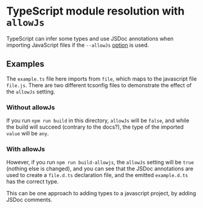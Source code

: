 # TypeScript module resolution with `allowJs`

TypeScript can infer some types and use JSDoc annotations when importing JavaScript files
if the `--allowJs` [option](https://www.typescriptlang.org/tsconfig#allowJs) is used.

## Examples

The `example.ts` file here imports from `file`, which maps to the javascript file `file.js`.
There are two different tcsonfig files to demonstrate the effect of the `allowJs` setting.

### Without allowJs

If you run `npm run build` in this directory, `allowJs` will be `false`, and while the build will
succeed (contrary to the docs?), the type of the imported `value` will be `any`.

### With allowJs

However, if you run `npm run build-allowjs`, the `allowJs` setting will be `true` 
(nothing else is changed), and you can see that the JSDoc annotations are used to 
create a `file.d.ts` declaration file, and the emitted `example.d.ts` has the correct type.

This can be one approach to adding types to a javascript project, by adding JSDoc comments.
